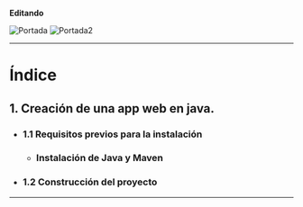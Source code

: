 **Editando**

<img src="https://user-images.githubusercontent.com/73592097/137165167-5fa8d67a-6d40-41f9-a67f-903ae9b88d87.png" alt="Portada">
<img src="https://user-images.githubusercontent.com/73592097/137165448-fd5d6cae-1e1b-4c42-8d38-fc0178073370.png" alt="Portada2">

<br/>
<hr/>

# Índice #


## 1. Creación de una app web en java. ##
* ### 1.1 Requisitos previos para la instalación ###
  * ###  Instalación de Java y Maven ###

* ### 1.2 Construcción del proyecto ###

<hr/>
